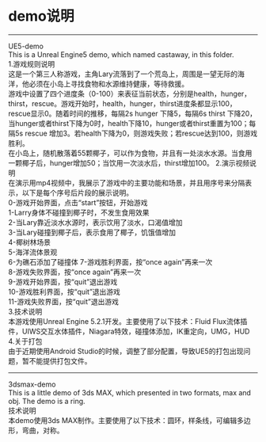 # demo说明
****
UE5-demo  
This is a Unreal Engine5 demo, which named castaway, in this folder.  
1.游戏规则说明  
这是一个第三人称游戏，主角Lary流落到了一个荒岛上，周围是一望无际的海洋，他必须在小岛上寻找食物和水源维持健康，等待救援。  
游戏中设置了四个进度条（0-100）来表征当前状态，分别是health，hunger，thirst，rescue。游戏开始时，health，hunger，thirst进度条都显示100，rescue显示0。随着时间的推移，每隔2s hunger 下降5，每隔6s thirst 下降20，当hunger或者thirst下降为0时，health下降10，hunger或者thirst重置为100；每隔5s rescue 增加3。若health下降为0，则游戏失败；若rescue达到100，则游戏胜利。  
在小岛上，随机散落着55颗椰子，可以作为食物，并且有一处淡水水源。当食用一颗椰子后，hunger增加50；当饮用一次淡水后，thirst增加100。
2.演示视频说明  
在演示用mp4视频中，我展示了游戏中的主要功能和场景，并且用序号来分隔表示，以下是每个序号后片段的展示说明。  
0-游戏开始界面，点击“start”按钮，开始游戏  
1-Larry身体不碰撞到椰子时，不发生食用效果  
2-当Lary靠近淡水水源时，表示饮用了淡水，口渴值增加  
3-当Lary碰撞到椰子后，表示食用了椰子，饥饿值增加  
4-椰树林场景    
5-海洋流体景观  
6-为礁石添加了碰撞体
7-游戏胜利界面，按“once again”再来一次  
8-游戏失败界面，按“once again”再来一次  
9-游戏开始界面，按“quit”退出游戏  
10-游戏胜利界面，按“quit”退出游戏  
11-游戏失败界面，按“quit”退出游戏  
3.技术说明  
本游戏使用Unreal Engine 5.2.1开发。主要使用了以下技术：Fluid Flux流体插件，UIWS交互水体插件，Niagara特效，碰撞体添加，IK重定向，UMG，HUD  
4.关于打包  
由于近期使用Android Studio的时候，调整了部分配置，导致UE5的打包出现问题，暂不能提供打包文件。  
****
3dsmax-demo  
This is a little demo of 3ds MAX, which presented in two formats, max and obj. The demo is a ring.  
技术说明  
本demo使用3ds MAX制作。主要使用了以下技术：圆环，样条线，可编辑多边形，弯曲，对称。  
